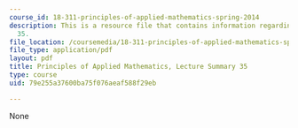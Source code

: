 ```yaml
---
course_id: 18-311-principles-of-applied-mathematics-spring-2014
description: This is a resource file that contains information regarding lecture summary
  35.
file_location: /coursemedia/18-311-principles-of-applied-mathematics-spring-2014/79e255a37600ba75f076aeaf588f29eb_MIT18_311S14_Lecture35.pdf
file_type: application/pdf
layout: pdf
title: Principles of Applied Mathematics, Lecture Summary 35
type: course
uid: 79e255a37600ba75f076aeaf588f29eb

---
```

None